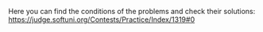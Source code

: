 Here you can find the conditions of the problems and check their solutions:
https://judge.softuni.org/Contests/Practice/Index/1319#0